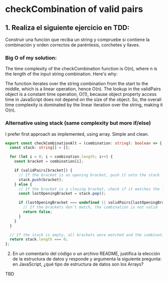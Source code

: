 # checkCombination of valid pairs

## 1. Realiza el siguiente ejercicio en TDD:

Construir una función que reciba un string y compruebe si contiene la combinación y orden correctos de paréntesis, corchetes y llaves.

### Big O of my solution:

The time complexity of the checkCombination function is O(n), where n is the length of the input string combination. Here's why:

The function iterates over the string combination from the start to the middle, which is a linear operation, hence O(n).
The lookup in the validPairs object is a constant time operation, O(1), because object property access time in JavaScript does not depend on the size of the object.
So, the overall time complexity is dominated by the linear iteration over the string, making it O(n).

### Alternative using stack (same complexity but more if/else)

I prefer first approach as implemented, using array. Simple and clean.

```typescript
export const checkCombinationAlt = (combination: string): boolean => {
  const stack: string[] = [];

  for (let i = 0; i < combination.length; i++) {
    const bracket = combination[i];

    if (validPairs[bracket]) {
      // If the bracket is an opening bracket, push it onto the stack
      stack.push(bracket);
    } else {
      // If the bracket is a closing bracket, check if it matches the last opening bracket
      const lastOpeningBracket = stack.pop();

      if (lastOpeningBracket === undefined || validPairs[lastOpeningBracket] !== bracket) {
        // If the brackets don't match, the combination is not valid
        return false;
      }
    }
  }

  // If the stack is empty, all brackets were matched and the combination is valid
  return stack.length === 0;
};
```

2. En un comentario del código o un archivo README, justifica la elección de la estructura de datos y responde y argumenta la siguiente pregunta: en JavaScript, ¿qué tipo de estructura de datos son los Arrays?

TBD
